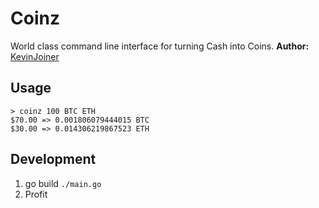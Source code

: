 # Coinz
 World class command line interface for turning Cash into Coins. **Author:** [KevinJoiner](https://github.com/KevinJoiner)
## Usage
```
> coinz 100 BTC ETH
$70.00 => 0.001806079444015 BTC
$30.00 => 0.014306219867523 ETH
```

## Development
1. go build `./main.go`
2. Profit 
